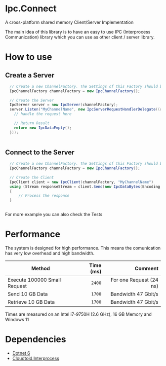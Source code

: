 # Ipc.Connect
A cross-platform shared memory Client/Server Implementation

The main idea of this library is to have an easy to use IPC (Interprocess Communication) library which you can use as other client / server library.

# How to use

## Create a Server

```csharp
  // Create a new ChannelFactory. The Settings of this Factory should be same on Client and Server 
  IpcChannelFactory channelFactory = new IpcChannelFactory();
  
  // Create the Server
  IpcServer server = new IpcServer(channelFactory);
  server.Listen("MyChannelName", new IpcServerRequestHandlerDelegate((reqestStream) => {
    // handle the request here
  
    // Return Result
    return new IpcDataEmpty(); 
  }));
  
```

## Connect to the Server

```csharp
  // Create a new ChannelFactory. The Settings of this Factory should be same on Client and Server 
  IpcChannelFactory channelFactory = new IpcChannelFactory();
  
  // Create the Client
  IpcClient client = new IpcClient(channelFactory, "MyChannelName")
  using (Stream responseStream = client.Send(new IpcDataBytes(Encoding.UTF8.GetBytes("Hello World")), TimeSpan.FromSeconds(2)))
  {
      // Process the response
  }
  
```

For more example you can also check the Tests

# Performance

The system is designed for high performance. This means the comunication has very low overhead and high bandwidth.

|                                          Method | Time (ms) | Comment                 |
|------------------------------------------------ |----------:|------------------------:|
| Execute 100000 Small Request                    |    `2400` | For one Request (24 ns) |
| Send 10 GB Data                                 |    `1700` | Bandwidth 47 Gbit/s     |
| Retrieve 10 GB Data                             |    `1700` | Bandwidth 47 Gbit/s     |

Times are measured on an Intel i7-9750H (2.6 GHz), 16 GB Memory and Windows 11


# Dependencies

* [Dotnet 6](https://dotnet.microsoft.com/en-us/download/dotnet/6.0)
* [Cloudtoid.Interprocess](https://www.nuget.org/packages/Cloudtoid.Interprocess/)





